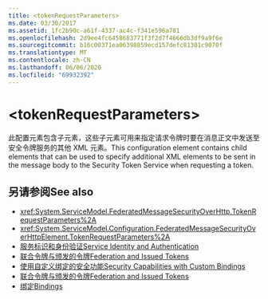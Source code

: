 ```yaml
---
title: <tokenRequestParameters>
ms.date: 03/30/2017
ms.assetid: 1fc2b90c-a61f-4337-ac4c-f341e596a781
ms.openlocfilehash: 2d9ee4fc6458683771f3f2d7f4666db3df9a9f6e
ms.sourcegitcommit: b16c00371ea06398859ecd157defc81301c9070f
ms.translationtype: MT
ms.contentlocale: zh-CN
ms.lasthandoff: 06/06/2020
ms.locfileid: "69932392"
---
```

# \<tokenRequestParameters>
<span data-ttu-id="c2714-101">此配置元素包含子元素，这些子元素可用来指定请求令牌时要在消息正文中发送至安全令牌服务的其他 XML 元素。</span><span class="sxs-lookup"><span data-stu-id="c2714-101">This configuration element contains child elements that can be used to specify additional XML elements to be sent in the message body to the Security Token Service when requesting a token.</span></span>  
  
## <a name="see-also"></a><span data-ttu-id="c2714-102">另请参阅</span><span class="sxs-lookup"><span data-stu-id="c2714-102">See also</span></span>

- <xref:System.ServiceModel.FederatedMessageSecurityOverHttp.TokenRequestParameters%2A>
- <xref:System.ServiceModel.Configuration.FederatedMessageSecurityOverHttpElement.TokenRequestParameters%2A>
- [<span data-ttu-id="c2714-103">服务标识和身份验证</span><span class="sxs-lookup"><span data-stu-id="c2714-103">Service Identity and Authentication</span></span>](../../../wcf/feature-details/service-identity-and-authentication.md)
- [<span data-ttu-id="c2714-104">联合令牌与颁发的令牌</span><span class="sxs-lookup"><span data-stu-id="c2714-104">Federation and Issued Tokens</span></span>](../../../wcf/feature-details/federation-and-issued-tokens.md)
- [<span data-ttu-id="c2714-105">使用自定义绑定的安全功能</span><span class="sxs-lookup"><span data-stu-id="c2714-105">Security Capabilities with Custom Bindings</span></span>](../../../wcf/feature-details/security-capabilities-with-custom-bindings.md)
- [<span data-ttu-id="c2714-106">联合令牌与颁发的令牌</span><span class="sxs-lookup"><span data-stu-id="c2714-106">Federation and Issued Tokens</span></span>](../../../wcf/feature-details/federation-and-issued-tokens.md)
- [<span data-ttu-id="c2714-107">绑定</span><span class="sxs-lookup"><span data-stu-id="c2714-107">Bindings</span></span>](../../../wcf/bindings.md)
